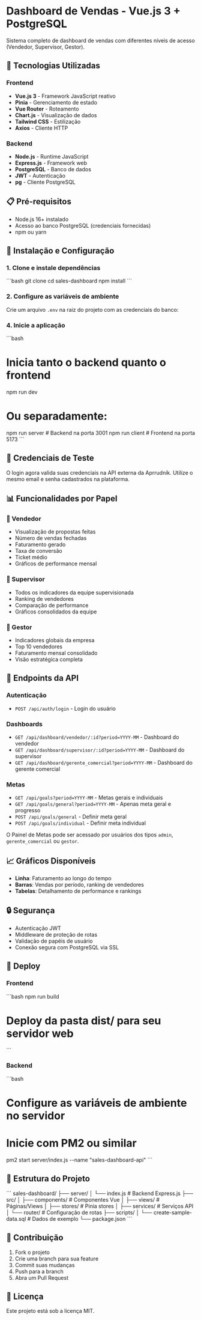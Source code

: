 # Dashboard de Vendas - Vue.js 3 + PostgreSQL

Sistema completo de dashboard de vendas com diferentes níveis de acesso (Vendedor, Supervisor, Gestor).

## 🚀 Tecnologias Utilizadas

### Frontend
- **Vue.js 3** - Framework JavaScript reativo
- **Pinia** - Gerenciamento de estado
- **Vue Router** - Roteamento
- **Chart.js** - Visualização de dados
- **Tailwind CSS** - Estilização
- **Axios** - Cliente HTTP

### Backend
- **Node.js** - Runtime JavaScript
- **Express.js** - Framework web
- **PostgreSQL** - Banco de dados
- **JWT** - Autenticação
- **pg** - Cliente PostgreSQL

## 📋 Pré-requisitos

- Node.js 16+ instalado
- Acesso ao banco PostgreSQL (credenciais fornecidas)
- npm ou yarn

## 🔧 Instalação e Configuração

### 1. Clone e instale dependências
\`\`\`bash
git clone <repository-url>
cd sales-dashboard
npm install
\`\`\`

### 2. Configure as variáveis de ambiente
Crie um arquivo `.env` na raiz do projeto com as credenciais do banco:

### 4. Inicie a aplicação
\`\`\`bash
# Inicia tanto o backend quanto o frontend
npm run dev

# Ou separadamente:
npm run server  # Backend na porta 3001
npm run client  # Frontend na porta 5173
\`\`\`

## 🔐 Credenciais de Teste

O login agora valida suas credenciais na API externa da Aprrudnik. Utilize o
mesmo email e senha cadastrados na plataforma.

## 📊 Funcionalidades por Papel

### 👤 Vendedor
- Visualização de propostas feitas
- Número de vendas fechadas
- Faturamento gerado
- Taxa de conversão
- Ticket médio
- Gráficos de performance mensal

### 👥 Supervisor
- Todos os indicadores da equipe supervisionada
- Ranking de vendedores
- Comparação de performance
- Gráficos consolidados da equipe

### 🏢 Gestor
- Indicadores globais da empresa
- Top 10 vendedores
- Faturamento mensal consolidado
- Visão estratégica completa

## 🎯 Endpoints da API

### Autenticação
- `POST /api/auth/login` - Login do usuário

### Dashboards
- `GET /api/dashboard/vendedor/:id?period=YYYY-MM` - Dashboard do vendedor
- `GET /api/dashboard/supervisor/:id?period=YYYY-MM` - Dashboard do supervisor
 - `GET /api/dashboard/gerente_comercial?period=YYYY-MM` - Dashboard do gerente comercial

### Metas
- `GET /api/goals?period=YYYY-MM` - Metas gerais e individuais
- `GET /api/goals/general?period=YYYY-MM` - Apenas meta geral e progresso
- `POST /api/goals/general` - Definir meta geral
- `POST /api/goals/individual` - Definir meta individual

O Painel de Metas pode ser acessado por usuários dos tipos `admin`, `gerente_comercial` ou `gestor`.

## 📈 Gráficos Disponíveis

- **Linha**: Faturamento ao longo do tempo
- **Barras**: Vendas por período, ranking de vendedores
- **Tabelas**: Detalhamento de performance e rankings

## 🔒 Segurança

- Autenticação JWT
- Middleware de proteção de rotas
- Validação de papéis de usuário
- Conexão segura com PostgreSQL via SSL

## 🚀 Deploy

### Frontend
\`\`\`bash
npm run build
# Deploy da pasta dist/ para seu servidor web
\`\`\`

### Backend
\`\`\`bash
# Configure as variáveis de ambiente no servidor
# Inicie com PM2 ou similar
pm2 start server/index.js --name "sales-dashboard-api"
\`\`\`

## 📝 Estrutura do Projeto

\`\`\`
sales-dashboard/
├── server/
│   └── index.js          # Backend Express.js
├── src/
│   ├── components/       # Componentes Vue
│   ├── views/           # Páginas/Views
│   ├── stores/          # Pinia stores
│   ├── services/        # Serviços API
│   └── router/          # Configuração de rotas
├── scripts/
│   └── create-sample-data.sql  # Dados de exemplo
└── package.json
\`\`\`

## 🤝 Contribuição

1. Fork o projeto
2. Crie uma branch para sua feature
3. Commit suas mudanças
4. Push para a branch
5. Abra um Pull Request

## 📄 Licença

Este projeto está sob a licença MIT.

